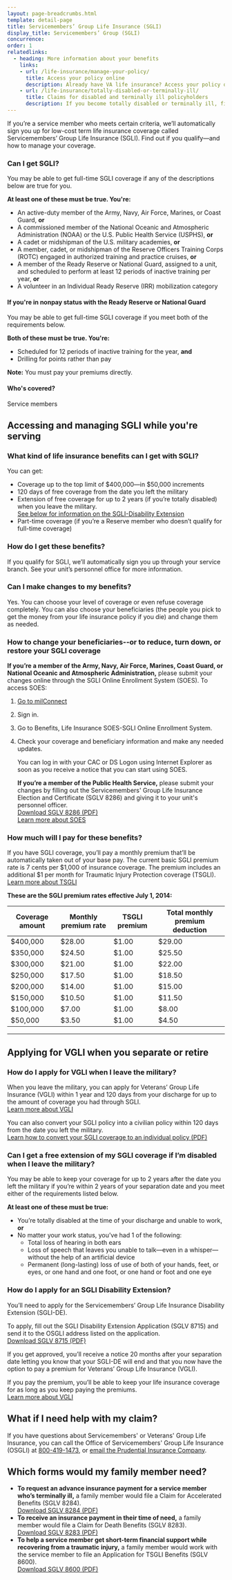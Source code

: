 ```yaml
---
layout: page-breadcrumbs.html
template: detail-page
title: Servicemembers’ Group Life Insurance (SGLI)
display_title: Servicemembers’ Group (SGLI)
concurrence:
order: 1
relatedlinks:
  - heading: More information about your benefits
    links:
    - url: /life-insurance/manage-your-policy/
      title: Access your policy online
      description: Already have VA life insurance? Access your policy online.
    - url: /life-insurance/totally-disabled-or-terminally-ill/
      title: Claims for disabled and terminally ill policyholders
      description: If you become totally disabled or terminally ill, find out if you can get certain benefits.
---
```


<div class="va-introtext">

If you’re a service member who meets certain criteria, we’ll automatically sign you up for low-cost term life insurance coverage called Servicemembers’ Group Life Insurance (SGLI). Find out if you qualify—and how to manage your coverage.

</div>

<div class="feature">
  
  
### Can I get SGLI?
  
You may be able to get full-time SGLI coverage if any of the descriptions below are true for you.

**At least one of these must be true. You're:**

- An active-duty member of the Army, Navy, Air Force, Marines, or Coast Guard, **or**
- A commissioned member of the National Oceanic and Atmospheric Administration (NOAA) or the U.S. Public Health Service (USPHS), **or**
- A cadet or midshipman of the U.S. military academies, **or**
- A member, cadet, or midshipman of the Reserve Officers Training Corps (ROTC) engaged in authorized training and practice cruises, **or**
- A member of the Ready Reserve or National Guard, assigned to a unit, and scheduled to perform at least 12 periods of inactive training per year, **or**
- A volunteer in an Individual Ready Reserve (IRR) mobilization category


#### If you're in nonpay status with the Ready Reserve or National Guard

You may be able to get full-time SGLI coverage if you meet both of the requirements below.

**Both of these must be true. You're:**

- Scheduled for 12 periods of inactive training for the year, **and**
- Drilling for points rather than pay

**Note:** You must pay your premiums directly.

#### Who's covered? 

Service members
 
</div>

## Accessing and managing SGLI while you're serving

### What kind of life insurance benefits can I get with SGLI?
  
You can get: 
- Coverage up to the top limit of $400,000—in $50,000 increments
- 120 days of free coverage from the date you left the military
- Extension of free coverage for up to 2 years (if you’re totally disabled) when you leave the military. <br>
[See below for information on the SGLI-Disability Extension](#extension)
- Part-time coverage (if you’re a Reserve member who doesn’t qualify for full-time coverage)

### How do I get these benefits?

If you qualify for SGLI, we’ll automatically sign you up through your service branch. See your unit’s personnel office for more information.

### Can I make changes to my benefits?

Yes. You can choose your level of coverage or even refuse coverage completely. You can also choose your beneficiaries (the people you pick to get the money from your life insurance policy if you die) and change them as needed.

### How to change your beneficiaries--or to reduce, turn down, or restore your SGLI coverage
 
**If you’re a member of the Army, Navy, Air Force, Marines, Coast Guard, or National Oceanic and Atmospheric Administration,** please submit your changes online through the SGLI Online Enrollment System (SOES). To access SOES:

<ol class="process" markdown="1">
  <li class="process-step list-one">

  [Go to milConnect](https://www.dmdc.osd.mil/milconnect/)

  </li>

  <li class="process-step list-two">

  Sign in.

  </li>

  <li class="process-step list-three">

  Go to Benefits, Life Insurance SOES-SGLI Online Enrollment System.

  </li>

  <li class="process-step list-four">

  Check your coverage and beneficiary information and make any needed updates.

 
You can log in with your CAC or DS Logon using Internet Explorer as soon as you receive a notice that you can start using SOES.

**If you’re a member of the Public Health Service,** please submit your changes by filling out the Servicemembers' Group Life Insurance Election and Certificate (SGLV 8286) and giving it to your unit's personnel officer. <br>
[Download SGLV 8286 (PDF)](https://www.benefits.va.gov/insurance/forms/SGLV_8286_ed2017-10.pdf)<br>
[Learn more about SOES](https://www.benefits.va.gov/INSURANCE/SOES.asp)

</li>
</ol>

### How much will I pay for these benefits?

If you have SGLI coverage, you’ll pay a monthly premium that’ll be automatically taken out of your base pay. The current basic SGLI premium rate is 7 cents per $1,000 of insurance coverage. The premium includes an additional $1 per month for Traumatic Injury Protection coverage (TSGLI). <br>
[Learn more about TSGLI](/life-insurance/options-eligibility/tsgli/)


**These are the SGLI premium rates effective July 1, 2014:**

| Coverage amount | Monthly premium rate | TSGLI premium | Total monthly premium deduction |
| --- | --- | --- | --- |
| $400,000 | $28.00 | $1.00 | $29.00 |
| $350,000 | $24.50 | $1.00 | $25.50 |
| $300,000 | $21.00 | $1.00 | $22.00 |
| $250,000 | $17.50 | $1.00 | $18.50 |
| $200,000 | $14.00  | $1.00 |$15.00  |
| $150,000 | $10.50 | $1.00 | $11.50 |
| $100,000 | $7.00 | $1.00 | $8.00 |
| $50,000 | $3.50 | $1.00 | $4.50 |


------

## Applying for VGLI when you separate or retire

### How do I apply for VGLI when I leave the military?

When you leave the military, you can apply for Veterans’ Group Life Insurance (VGLI) within 1 year and 120 days from your discharge for up to the amount of coverage you had through SGLI. <br>
[Learn more about VGLI](/life-insurance/options-eligibility/vgli/)

You can also convert your SGLI policy into a civilian policy within 120 days from the date you left the military. <br>
[Learn how to convert your SGLI coverage to an individual policy (PDF)](https://www.benefits.va.gov/INSURANCE/forms/SGL133_ed2015-06.pdf)

<span id="extension"></span>

### Can I get a free extension of my SGLI coverage if I’m disabled when I leave the military?
 
You may be able to keep your coverage for up to 2 years after the date you left the military if you’re within 2 years of your separation date and you meet either of the requirements listed below.

**At least one of these must be true:**

- You’re totally disabled at the time of your discharge and unable to work, **or**
- No matter your work status, you’ve had 1 of the following:
  - Total loss of hearing in both ears
  - Loss of speech that leaves you unable to talk—even in a whisper—without the help of an artificial device
  - Permanent (long-lasting) loss of use of both of your hands, feet, or eyes, or one hand and one foot, or one hand or foot and one eye

### How do I apply for an SGLI Disability Extension?

You’ll need to apply for the Servicemembers’ Group Life Insurance Disability Extension (SGLI-DE).

To apply, fill out the SGLI Disability Extension Application (SGLV 8715) and send it to the OSGLI address listed on the application. <br>
[Download SGLV 8715 (PDF)](https://www.benefits.va.gov/INSURANCE/forms/SGLV_8715_ed2017-09.pdf)

If you get approved, you’ll receive a notice 20 months after your separation date letting you know that your SGLI-DE will end and that you now have the option to pay a premium for Veterans’ Group Life Insurance (VGLI). <br>

If you pay the premium, you’ll be able to keep your life insurance coverage for as long as you keep paying the premiums. <br>
[Learn more about VGLI](/life-insurance/options-eligibility/vgli/)


## What if I need help with my claim?

If you have questions about Servicemembers' or Veterans' Group Life Insurance, you can call the Office of Servicemembers' Group Life Insurance (OSGLI) at <a href="tel:+18004191473">800-419-1473</a>, or <a href="mailto:osgli.osgli@prudential.com">email the Prudential Insurance Company</a>.


## Which forms would my family member need?

- **To request an advance insurance payment for a service member who’s terminally ill,** a family member would file a Claim for Accelerated Benefits (SGLV 8284).<br>
[Download SGLV 8284 (PDF)](https://www.benefits.va.gov/INSURANCE/forms/SGLV_8284_ed2018-06.pdf) <br>
- **To receive an insurance payment in their time of need,** a family member would file a Claim for Death Benefits (SGLV 8283).<br>
[Download SGLV 8283 (PDF)](https://www.benefits.va.gov/INSURANCE/forms/SGLV_8283_CO_ed2015-10.pdf) <br>
- **To help a service member get short-term financial support while recovering from a traumatic injury,** a family member would work with the service member to file an Application for TSGLI Benefits (SGLV 8600).<br>
[Download SGLV 8600 (PDF)](https://www.benefits.va.gov/insurance/forms/SGLV-8600_ed2015-08.pdf)
